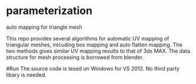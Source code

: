 # parameterization
auto mapping for triangle mesh

This repo provides several algorithms for automatic UV mapping of triangular meshes, inlcuding box mapping and auto flatten mapping. The two methods gives similar UV mapping results to that of 3ds MAX. The data structure for mesh processing is borrowed from blender.


#Run
The source code is tesed on Windows for VS 2012. No third party libary is needed. 
